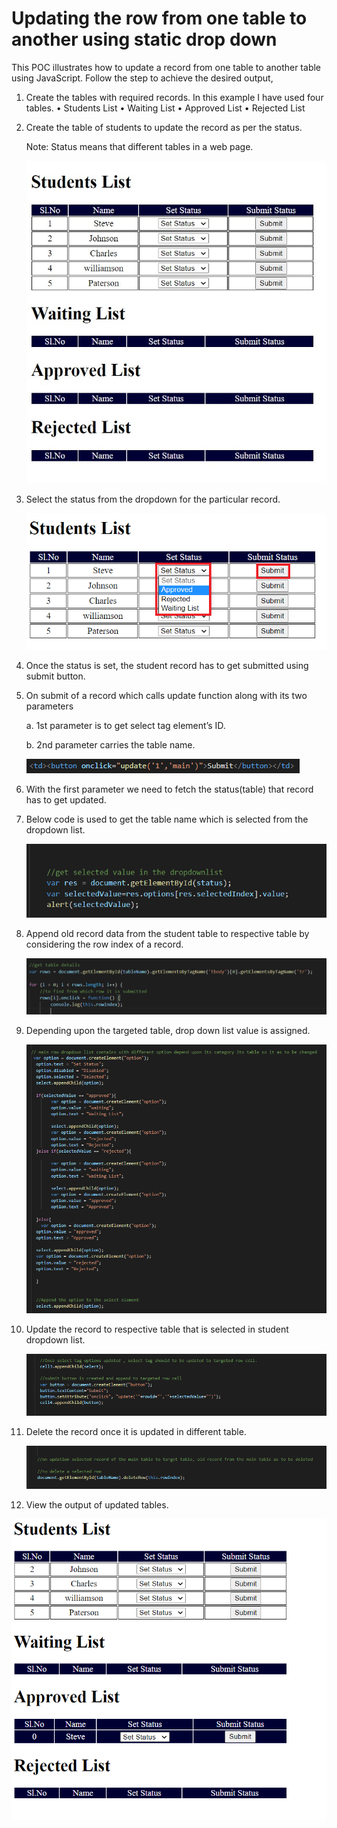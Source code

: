 # Updating the row from one table to another using static drop down

This POC illustrates how to update a record from one table to another table using JavaScript.
Follow the step to achieve the desired output,
1.	Create the tables with required records. In this example I have used four tables.
•	Students List
•	Waiting List
•	Approved List
•	Rejected List

2.	Create the table of students to update the record as per the status.
  	
    Note: Status means that different tables in a web page.
    
    ![Alt text](https://github.com/Protontech-1803/Web-Technology/blob/main/Updating%20values%20using%20Dropdown/1.jpg)

3.	Select the status from the dropdown for the particular record.
 
    ![Alt text](https://github.com/Protontech-1803/Web-Technology/blob/main/Updating%20values%20using%20Dropdown/2.png)

4.	Once the status is set, the student record has to get submitted using submit button.   

5.	On submit of a record which calls update function along with its two parameters

    a.	1st parameter is to get select tag element’s ID.

    b.	2nd parameter carries the table name.

    ![Alt text](https://github.com/Protontech-1803/Web-Technology/blob/main/Updating%20values%20using%20Dropdown/3.png)
    
6.	With the first parameter we need to fetch the status(table) that record has to get updated.

7.	Below code is used to get the table name which is selected from the dropdown list.

    ![Alt text](https://github.com/Protontech-1803/Web-Technology/blob/main/Updating%20values%20using%20Dropdown/4.png)

8.	Append old record data from the student table to respective table by considering the row index of a record.
 
    ![Alt text](https://github.com/Protontech-1803/Web-Technology/blob/main/Updating%20values%20using%20Dropdown/5.png)

9.	Depending upon the targeted table, drop down list value is assigned.

    ![Alt text](https://github.com/Protontech-1803/Web-Technology/blob/main/Updating%20values%20using%20Dropdown/6.png)


10.	Update the record to respective table that is selected in student dropdown list.

    ![Alt text](https://github.com/Protontech-1803/Web-Technology/blob/main/Updating%20values%20using%20Dropdown/7.png)

11.	Delete the record once it is updated in different table.

    ![Alt text](https://github.com/Protontech-1803/Web-Technology/blob/main/Updating%20values%20using%20Dropdown/8.png)

12.	 View the output of updated tables.
  
   ![Alt text](https://github.com/Protontech-1803/Web-Technology/blob/main/Updating%20values%20using%20Dropdown/9.png)


